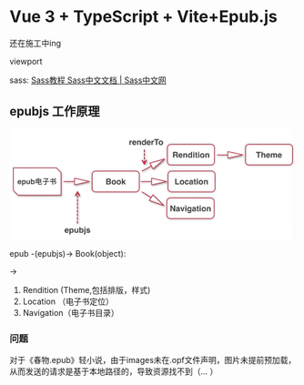 # Vue 3 + TypeScript + Vite+Epub.js

还在施工中ing


viewport

sass:	[Sass教程 Sass中文文档 | Sass中文网](https://www.sass.hk/docs/)

## epubjs 工作原理

![image-20230629122401380](README.assets/image-20230629122401380.png)

epub -(epubjs)-> Book(object):

->

1. Rendition (Theme,包括排版，样式)
2. Location （电子书定位）
3. Navigation（电子书目录）



### 问题
对于《春物.epub》轻小说，由于images未在.opf文件声明，图片未提前预加载，从而发送的请求是基于本地路径的，导致资源找不到（... ）